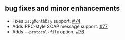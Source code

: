 ## bug fixes and minor enhancements
- Fixes `xs:gMonthDay` support. [#74](https://github.com/eed3si9n/scalaxb/issues/74)
- Adds RPC-style SOAP message support. [#77](https://github.com/eed3si9n/scalaxb/issues/77)
- Adds `--protocol-file` option. [#76](https://github.com/eed3si9n/scalaxb/issues/76)
